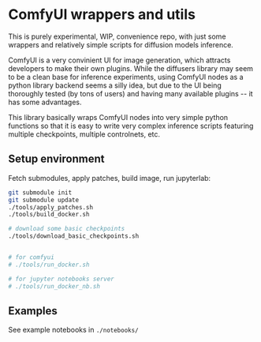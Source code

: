 ComfyUI wrappers and utils
==========================

This is purely experimental, WIP, convenience repo, with just some wrappers and relatively simple scripts for diffusion models inference.

ComfyUI is a very convinient UI for image generation, which attracts developers to make their own plugins.
While the diffusers library may seem to be a clean base for inference experiments,
using ComfyUI nodes as a python library backend seems a silly idea,
but due to the UI being thoroughly tested (by tons of users) and having many available plugins -- it has some advantages.

This library basically wraps ComfyUI nodes into very simple python functions so that it is easy to write
very complex inference scripts featuring multiple checkpoints, multiple controlnets, etc.


Setup environment
-----------------

Fetch submodules, apply patches, build image, run jupyterlab:
```bash
git submodule init
git submodule update
./tools/apply_patches.sh
./tools/build_docker.sh

# download some basic checkpoints
./tools/download_basic_checkpoints.sh


# for comfyui
# ./tools/run_docker.sh

# for jupyter notebooks server
# ./tools/run_docker_nb.sh
```

Examples
--------

See example notebooks in `./notebooks/`
